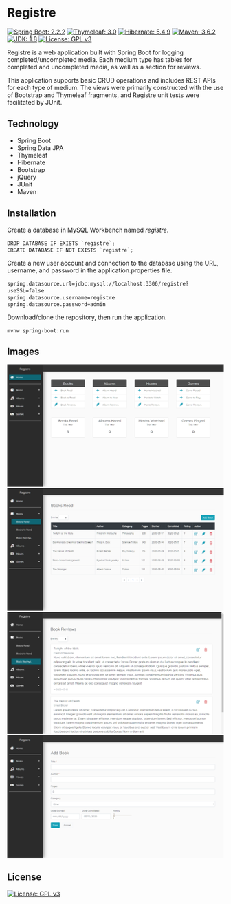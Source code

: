 # Registre
[![Spring Boot: 2.2.2](https://img.shields.io/badge/Spring%20Boot-2.2.2-brightgreen)](https://github.com/spring-projects/spring-boot)
[![Thymeleaf: 3.0](https://img.shields.io/badge/Thymeleaf-3.0-green)](https://www.thymeleaf.org/index.html)
[![Hibernate: 5.4.9](https://img.shields.io/badge/Hibernate-5.4.9-yellow)](https://hibernate.org/)
[![Maven: 3.6.2](https://img.shields.io/badge/Maven-3.6.2-orange.svg)](https://maven.apache.org/)
[![JDK: 1.8](https://img.shields.io/badge/JDK-1.8-red)](https://www.oracle.com/java/technologies/javase-jdk8-downloads.html)
[![License: GPL v3](https://img.shields.io/badge/license-GPL%20v3-blue.svg)](https://www.gnu.org/licenses/gpl-3.0)

Registre is a web application built with Spring Boot for logging completed/uncompleted media. Each medium type has tables for completed and uncompleted media, as well as a section for reviews.

This application supports basic CRUD operations and includes REST APIs for each type of medium. The views were primarily constructed with the use of Bootstrap and Thymeleaf fragments, and Registre unit tests were facilitated by JUnit.

## Technology
* Spring Boot
* Spring Data JPA
* Thymeleaf
* Hibernate
* Bootstrap
* jQuery
* JUnit
* Maven

## Installation
Create a database in MySQL Workbench named *registre*.

```
DROP DATABASE IF EXISTS `registre`;
CREATE DATABASE IF NOT EXISTS `registre`;
```

Create a new user account and connection to the database using the URL, username, and password in the application.properties file.

```
spring.datasource.url=jdbc:mysql://localhost:3306/registre?useSSL=false
spring.datasource.username=registre
spring.datasource.password=admin
```

Download/clone the repository, then run the application.
```
mvnw spring-boot:run
```

## Images
![Home](images/home.png)
![Completed Media Table](images/table-completed.png)
![Reviews](images/reviews.png)
![Completed Media Form](images/form-completed.png)

## License
[![License: GPL v3](https://img.shields.io/badge/license-GPL%20v3-blue.svg)](https://www.gnu.org/licenses/gpl-3.0)
